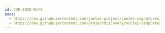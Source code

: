 ```yaml
---
id: CVE-2020-9344
pocs:
  - https://raw.githubusercontent.com/jaeles-project/jaeles-signatures/master/cves/jira-xss-cve-2020-9344.yaml
  - https://raw.githubusercontent.com/projectdiscovery/nuclei-templates/master/cves/2020/CVE-2020-9344.yaml
---
```

